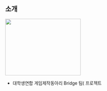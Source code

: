 ## 소개
<img src="https://user-images.githubusercontent.com/13173730/100429404-9b35de00-30d8-11eb-99c5-d7ffd8693d9c.png" width="240px" height="180px">

* 대학생연합 게임제작동아리 Bridge 팀( 프로젝트
